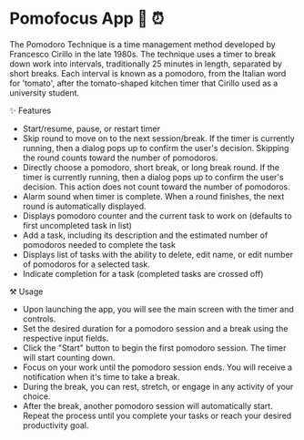 
# Pomofocus App 🍅 ⏰
The Pomodoro Technique is a time management method developed by Francesco Cirillo in the late 1980s. The technique uses a timer to break down work into intervals, traditionally 25 minutes in length, separated by short breaks. Each interval is known as a pomodoro, from the Italian word for 'tomato', after the tomato-shaped kitchen timer that Cirillo used as a university student.

✨ Features
- Start/resume, pause, or restart timer
- Skip round to move on to the next session/break. If the timer is currently running, then a dialog pops up to confirm the user's decision. Skipping the round counts toward the number of pomodoros.
- Directly choose a pomodoro, short break, or long break round. If the timer is currently running, then a dialog pops up to confirm the user's decision. This action does not count toward the number of pomodoros.
- Alarm sound when timer is complete. When a round finishes, the next round is automatically displayed.
- Displays pomodoro counter and the current task to work on (defaults to first uncompleted task in list)
- Add a task, including its description and the estimated number of pomodoros needed to complete the task
- Displays list of tasks with the ability to delete, edit name, or edit number of pomodoros for a selected task.
- Indicate completion for a task (completed tasks are crossed off)


⚒️ Usage
- Upon launching the app, you will see the main screen with the timer and controls.
- Set the desired duration for a pomodoro session and a break using the respective input fields.
- Click the "Start" button to begin the first pomodoro session. The timer will start counting down.
- Focus on your work until the pomodoro session ends. You will receive a notification when it's time to take a break.
- During the break, you can rest, stretch, or engage in any activity of your choice.
- After the break, another pomodoro session will automatically start.
Repeat the process until you complete your tasks or reach your desired productivity goal.
